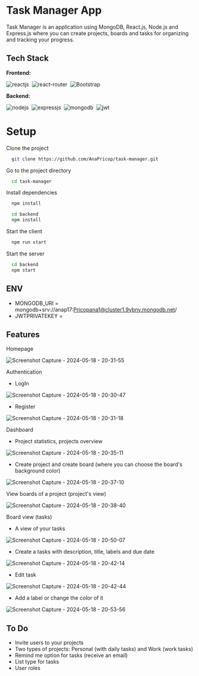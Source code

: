 
# Task Manager App
Task Manager is an application using MongoDB, React.js, Node.js and Express.js where you can create projects, boards and tasks for organizing and tracking your progress. 

## Tech Stack
**Frontend:**

![reactjs](https://img.shields.io/badge/React-20232A?style=for-the-badge&logo=react&logoColor=61DAFB)&nbsp;
![react-router](https://img.shields.io/badge/React_Router-CA4245?style=for-the-badge&logo=react-router&logoColor=white)&nbsp;
![Bootstrap](https://img.shields.io/badge/bootstrap-%238511FA.svg?style=for-the-badge&logo=bootstrap&logoColor=white)

**Backend:**

![nodejs](https://img.shields.io/badge/Node.js-43853D?style=for-the-badge&logo=node.js&logoColor=white)&nbsp;
![expressjs](https://img.shields.io/badge/Express.js-000000?style=for-the-badge&logo=express&logoColor=white)&nbsp;
![mongodb](https://img.shields.io/badge/MongoDB-4EA94B?style=for-the-badge&logo=mongodb&logoColor=white)&nbsp;
![jwt](	https://img.shields.io/badge/JWT-000000?style=for-the-badge&logo=JSON%20web%20tokens&logoColor=white)&nbsp;

# Setup

Clone the project

```bash
  git clone https://github.com/AnaPricop/task-manager.git
```

Go to the project directory

```bash
  cd task-manager
```

Install dependencies

```bash
  npm install
```

```bash
  cd backend
  npm install
```

Start the client


```bash
  npm run start
```
Start the server

```bash
  cd backend
  npm start
```
## ENV

- MONGODB_URI = mongodb+srv://anap17:Pricopana1@cluster1.9ybny.mongodb.net/
- JWTPRIVATEKEY =

## Features
Homepage

![Screenshot Capture - 2024-05-18 - 20-31-55](https://github.com/AnaPricop/task-manager/assets/60388013/721990b8-00eb-4239-a5a8-6ef0fd9a2e4f)

Authentication
- LogIn
  
![Screenshot Capture - 2024-05-18 - 20-30-47](https://github.com/AnaPricop/task-manager/assets/60388013/fa9cfbe6-3b6b-4b90-b611-823b3b36e03a)

- Register
  
![Screenshot Capture - 2024-05-18 - 20-31-18](https://github.com/AnaPricop/task-manager/assets/60388013/89f419c2-f6c6-4c8f-b8e0-4d46e2eeba9f)

Dashboard
- Project statistics, projects overview
  
![Screenshot Capture - 2024-05-18 - 20-35-11](https://github.com/AnaPricop/task-manager/assets/60388013/55aafac6-b533-4b34-bef7-02d0afc616d9)

- Create project and create board (where you can choose the board's background color)
  
![Screenshot Capture - 2024-05-18 - 20-37-10](https://github.com/AnaPricop/task-manager/assets/60388013/7f0b0b33-40f5-4a6b-810a-582f5ac93774)

View boards of a project (project's view)

![Screenshot Capture - 2024-05-18 - 20-38-40](https://github.com/AnaPricop/task-manager/assets/60388013/8f16b797-b014-4afe-8a40-3e8e7f090118)

Board view (tasks)
- A view of your tasks
  
![Screenshot Capture - 2024-05-18 - 20-50-07](https://github.com/AnaPricop/task-manager/assets/60388013/e6fee2d9-22f2-4ee2-b2b1-e38ee612d7ac)

- Create a tasks with description, title, labels and due date
  
![Screenshot Capture - 2024-05-18 - 20-42-14](https://github.com/AnaPricop/task-manager/assets/60388013/4cbb8fa8-4ddd-4650-885c-2e2707340f4e)

- Edit task

![Screenshot Capture - 2024-05-18 - 20-42-44](https://github.com/AnaPricop/task-manager/assets/60388013/222b5ed3-f0ec-480b-bf13-a27ae00af148)

- Add a label or change the color of it
  
![Screenshot Capture - 2024-05-18 - 20-53-56](https://github.com/AnaPricop/task-manager/assets/60388013/e06699b2-5747-48cf-a5c2-87d16acb1053)


## To Do

- Invite users to your projects
- Two types of projects: Personal (with daily tasks) and Work (work tasks)
- Remind me option for tasks (receive an email)
- List type for tasks
- User roles



